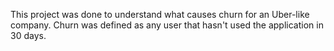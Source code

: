 This project was done to understand what causes churn for an Uber-like company. Churn was defined as any user that hasn't used the application in 30 days. 
